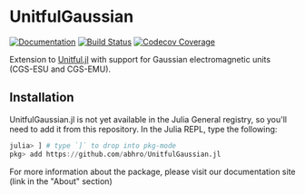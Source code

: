 # UnitfulGaussian

[![Documentation](https://img.shields.io/badge/docs-dev-blue.svg)](https://abhro.github.io/UnitfulGaussian.jl/dev)
[![Build Status](https://github.com/abhro/UnitfulGaussian.jl/actions/workflows/CI.yml/badge.svg?branch=main)](https://github.com/abhro/UnitfulGaussian.jl/actions/workflows/CI.yml?query=branch%3Amain)
[![Codecov Coverage](https://codecov.io/gh/abhro/UnitfulGaussian.jl/branch/main/graph/badge.svg)](https://codecov.io/gh/abhro/UnitfulGaussian.jl)

Extension to [Unitful.jl](https://github.com/PainterQubits/Unitful.jl) with support for Gaussian electromagnetic units (CGS-ESU and CGS-EMU).

## Installation

UnitfulGaussian.jl is not yet available in the Julia General registry, so you'll need to add it from this repository. In the Julia REPL, type the following:

```julia
julia> ] # type `]` to drop into pkg-mode
pkg> add https://github.com/abhro/UnitfulGaussian.jl
```

For more information about the package, please visit our documentation site (link in the "About" section)
